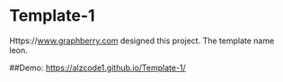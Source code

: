 # Template-1
Https://www.graphberry.com designed this project.
The template name leon.

##Demo:
https://alzcode1.github.io/Template-1/
